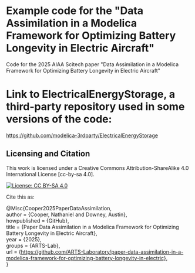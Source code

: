 # Example code for the "Data Assimilation in a Modelica Framework for Optimizing Battery Longevity in Electric Aircraft"
Code for the 2025 AIAA Scitech paper "Data Assimilation in a Modelica Framework for Optimizing Battery Longevity in Electric Aircraft"

# Link to ElectricalEnergyStorage, a third-party repository used in some versions of the code:
https://github.com/modelica-3rdparty/ElectricalEnergyStorage


## Licensing and Citation

This work is licensed under a Creative Commons Attribution-ShareAlike 4.0 International License [cc-by-sa 4.0].

[![License: CC BY-SA 4.0](https://img.shields.io/badge/License-CC_BY--SA_4.0-lightgrey.svg)](https://creativecommons.org/licenses/by-sa/4.0/)

Cite this as: 

@Misc{Cooper2025PaperDataAssimilation,    
  author = {Cooper, Nathaniel and Downey, Austin},  
  howpublished = {GitHub},  
  title  = {Paper Data Assimilation in a Modelica Framework for Optimizing Battery Longevity in Electric Aircraft},   
  year = {2025},    
  groups = {ARTS-Lab},    
  url    = {https://github.com/ARTS-Laboratory/paper-data-assimilation-in-a-modelica-framework-for-optimizing-battery-longevity-in-electric},   
}






